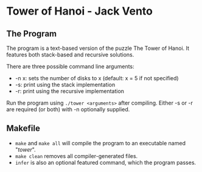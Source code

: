 # Tower of Hanoi - Jack Vento
## The Program

The program is a text-based version of the puzzle The Tower of Hanoi. It features both stack-based and recursive solutions.

There are three possible command line arguments:
* -n x: sets the number of disks to x (default: x = 5 if not specified)
* -s: print using the stack implementation
* -r: print using the recursive implementation

Run the program using `./tower <arguments>` after compiling. Either -s or -r are required (or both) with -n optionally supplied.

## Makefile
* `make` and `make all` will compile the program to an executable named "*tower*".
* `make clean` removes all compiler-generated files.
* `infer` is also an optional featured command, which the program passes.
